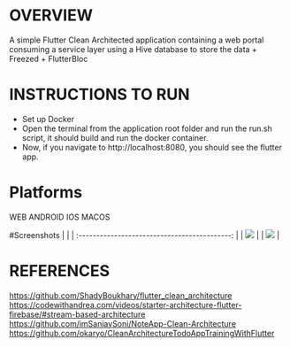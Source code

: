 # OVERVIEW 
A simple Flutter Clean Architected application containing a web portal consuming a service layer using a Hive database to store the data  + Freezed + FlutterBloc

# INSTRUCTIONS TO RUN
- Set up Docker
- Open the terminal from the application root folder and run the run.sh script, it should build and run the docker container.
- Now, if you navigate to http://localhost:8080, you should see the flutter app.

# Platforms
WEB ANDROID IOS MACOS

#Screenshots
|                                               | 
| :-------------------------------------------: | 
| <Image src="screenshots/0.png" > | 
| <Image src="screenshots/1.png" >  | 

# REFERENCES
https://github.com/ShadyBoukhary/flutter_clean_architecture
https://codewithandrea.com/videos/starter-architecture-flutter-firebase/#stream-based-architecture
https://github.com/imSanjaySoni/NoteApp-Clean-Architecture
https://github.com/okaryo/CleanArchitectureTodoAppTrainingWithFlutter

